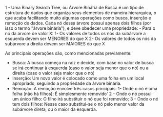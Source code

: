 1 - Uma Binary Search Tree, ou Árvore Binária de Busca é um tipo de estrutura de dados que organiza seus elementos de maneira hierarquica, o que acaba facilitando muito algumas operações como busca, inserção e remoção de dados. Cada nó dessa árvore possui apenas dois filhos (por isso o termo "árvore binária"), e deve obedecer uma propriedade:
    - Para o nó da árvore de valor X:
        1- Os valores de todos os nós da subárvore a esquerda devem ser MENORES do que X
        2- Os valores de todos os nós da subárvore a direita devem ser MAIORES do que X

As principais operações são, como mencionadas previamente: 

- Busca: A busca começa na raiz e decide, com base no valor de busca se irá continuar à esquerda (caso o valor seja menor que o nó) ou a direita (caso o valor seja maior que o nó)
- Inserção: Um novo valor é colocado como uma folha em um local apropriado, seguindo a propriedade da árvore binária.
- Remoção: A remoção envolve três casos principais:
    1- Onde o nó é uma folha (não há filhos): É simplesmente removido'
    2 - Onde o nó possui um único filho: O filho irá substituir o nó que foi removido;
    3 - Onde o nó tem dois filhos: Nesse caso substitui-se o nó pelo menor valor da subárvore direta, ou o maior da esquerda.